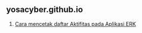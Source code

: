 ## yosacyber.github.io

1. <a href="https://yosacyber.github.io/cetak-daftar-aktifitas.html" target="_blank">Cara mencetak daftar Aktifitas pada Aplikasi ERK</a>
